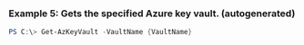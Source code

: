 
### Example 5: Gets the specified Azure key vault. (autogenerated)
```powershell
PS C:\> Get-AzKeyVault -VaultName {VaultName}


